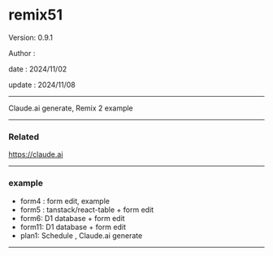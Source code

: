 # remix51

 Version: 0.9.1

 Author :

 date :  2024/11/02

 update  : 2024/11/08

***

Claude.ai generate, Remix 2 example

***
### Related

https://claude.ai

***
### example

* form4 : form edit, example
* form5 : tanstack/react-table + form edit
* form6: D1 database + form edit
* form11: D1 database + form edit
* plan1: Schedule , Claude.ai generate

***
